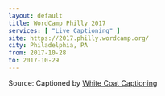```yaml
---
layout: default
title: WordCamp Philly 2017
services: [ "Live Captioning" ]
site: https://2017.philly.wordcamp.org/
city: Philadelphia, PA 
from: 2017-10-28
to: 2017-10-29
---
```


Source: Captioned by [White Coat Captioning](http://www.whitecoatcaptioning.com/)